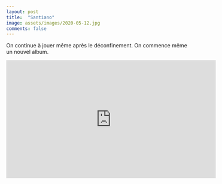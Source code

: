 ```yaml
---
layout: post
title:  "Santiano"
image: assets/images/2020-05-12.jpg
comments: false
---
```


On continue à jouer même après le déconfinement.
On commence même un nouvel album.

<iframe width="560" height="315" src="https://www.youtube.com/embed/2sl7WCDaJ4I" frameborder="0" allow="accelerometer; autoplay; encrypted-media; gyroscope; picture-in-picture" allowfullscreen></iframe>
